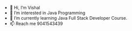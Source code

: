 - 👋 Hi, I’m Vishal
- 👀 I’m interested in Java Programming
- 🌱 I’m currently learning Java Full Stack Developer Course.
- 📫 Reach me 9041543439

<!---
Vishal is a ✨ special ✨ repository because its `README.md` (this file) appears on your GitHub profile.
You can click the Preview link to take a look at your changes.
--->

